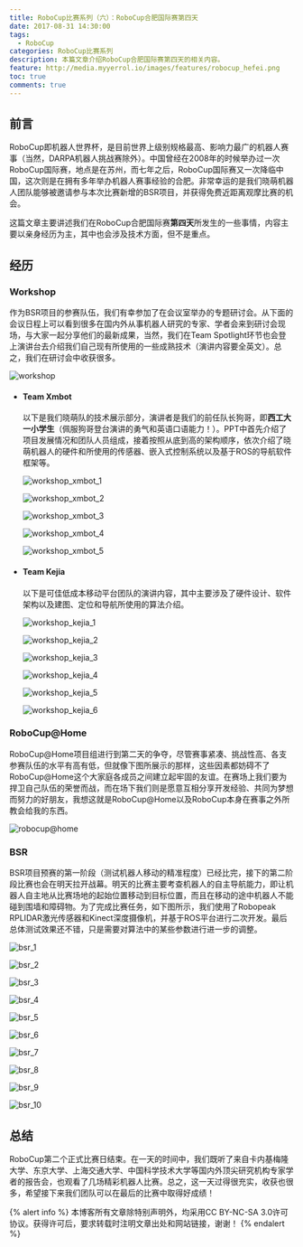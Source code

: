 ```yaml
---
title: RoboCup比赛系列（六）：RoboCup合肥国际赛第四天
date: 2017-08-31 14:30:00
tags:
  - RoboCup
categories: RoboCup比赛系列
description: 本篇文章介绍RoboCup合肥国际赛第四天的相关内容。
feature: http://media.myyerrol.io/images/features/robocup_hefei.png
toc: true
comments: true
---
```


## 前言

RoboCup即机器人世界杯，是目前世界上级别规格最高、影响力最广的机器人赛事（当然，DARPA机器人挑战赛除外）。中国曾经在2008年的时候举办过一次RoboCup国际赛，地点是在苏州，而七年之后，RoboCup国际赛又一次降临中国，这次则是在拥有多年举办机器人赛事经验的合肥。非常幸运的是我们晓萌机器人团队能够被邀请参与本次比赛新增的BSR项目，并获得免费近距离观摩比赛的机会。

这篇文章主要讲述我们在RoboCup合肥国际赛**第四天**所发生的一些事情，内容主要以亲身经历为主，其中也会涉及技术方面，但不是重点。

<!--more-->

## 经历

### Workshop

作为BSR项目的参赛队伍，我们有幸参加了在会议室举办的专题研讨会。从下面的会议日程上可以看到很多在国内外从事机器人研究的专家、学者会来到研讨会现场，与大家一起分享他们的最新成果，当然，我们在Team Spotlight环节也会登上演讲台去介绍我们自己现有所使用的一些成熟技术（演讲内容要全英文）。总之，我们在研讨会中收获很多。

![workshop](http://media.myyerrol.io/images/robocup/hefei/day_4/workshop/workshop.jpg)

- #### Team Xmbot

  以下是我们晓萌队的技术展示部分，演讲者是我们的前任队长狗哥，即**西工大一小学生**（佩服狗哥登台演讲的勇气和英语口语能力！）。PPT中首先介绍了项目发展情况和团队人员组成，接着按照从底到高的架构顺序，依次介绍了晓萌机器人的硬件和所使用的传感器、嵌入式控制系统以及基于ROS的导航软件框架等。

  ![workshop_xmbot_1](http://media.myyerrol.io/images/robocup/hefei/day_4/workshop/workshop_xmbot_1.jpg)

  ![workshop_xmbot_2](http://media.myyerrol.io/images/robocup/hefei/day_4/workshop/workshop_xmbot_2.jpg)

  ![workshop_xmbot_3](http://media.myyerrol.io/images/robocup/hefei/day_4/workshop/workshop_xmbot_3.jpg)

  ![workshop_xmbot_4](http://media.myyerrol.io/images/robocup/hefei/day_4/workshop/workshop_xmbot_4.jpg)

  ![workshop_xmbot_5](http://media.myyerrol.io/images/robocup/hefei/day_4/workshop/workshop_xmbot_5.jpg)

- #### Team Kejia

  以下是可佳低成本移动平台团队的演讲内容，其中主要涉及了硬件设计、软件架构以及建图、定位和导航所使用的算法介绍。

  ![workshop_kejia_1](http://media.myyerrol.io/images/robocup/hefei/day_4/workshop/workshop_kejia_1.jpg)

  ![workshop_kejia_2](http://media.myyerrol.io/images/robocup/hefei/day_4/workshop/workshop_kejia_2.jpg)

  ![workshop_kejia_3](http://media.myyerrol.io/images/robocup/hefei/day_4/workshop/workshop_kejia_3.jpg)

  ![workshop_kejia_4](http://media.myyerrol.io/images/robocup/hefei/day_4/workshop/workshop_kejia_4.jpg)

  ![workshop_kejia_5](http://media.myyerrol.io/images/robocup/hefei/day_4/workshop/workshop_kejia_5.jpg)

  ![workshop_kejia_6](http://media.myyerrol.io/images/robocup/hefei/day_4/workshop/workshop_kejia_6.jpg)

### RoboCup@Home

RoboCup@Home项目组进行到第二天的争夺，尽管赛事紧凑、挑战性高、各支参赛队伍的水平有高有低，但就像下图所展示的那样，这些因素都妨碍不了RoboCup@Home这个大家庭各成员之间建立起牢固的友谊。在赛场上我们要为捍卫自己队伍的荣誉而战，而在场下我们则是愿意互相分享开发经验、共同为梦想而努力的好朋友，我想这就是RoboCup@Home以及RoboCup本身在赛事之外所教会给我的东西。

![robocup@home](http://media.myyerrol.io/images/robocup/hefei/day_4/robocup@home/robocup@home.jpg)

### BSR

BSR项目预赛的第一阶段（测试机器人移动的精准程度）已经比完，接下的第二阶段比赛也会在明天拉开战幕。明天的比赛主要考查机器人的自主导航能力，即让机器人自主地从比赛场地的起始位置移动到目标位置，而且在移动的途中机器人不能碰到围墙和障碍物。为了完成比赛任务，如下图所示，我们使用了Robopeak RPLIDAR激光传感器和Kinect深度摄像机，并基于ROS平台进行二次开发。最后总体测试效果还不错，只是需要对算法中的某些参数进行进一步的调整。

![bsr_1](http://media.myyerrol.io/images/robocup/hefei/day_4/bsr/bsr_1.jpg)

![bsr_2](http://media.myyerrol.io/images/robocup/hefei/day_4/bsr/bsr_2.jpg)

![bsr_3](http://media.myyerrol.io/images/robocup/hefei/day_4/bsr/bsr_3.jpg)

![bsr_4](http://media.myyerrol.io/images/robocup/hefei/day_4/bsr/bsr_4.jpg)

![bsr_5](http://media.myyerrol.io/images/robocup/hefei/day_4/bsr/bsr_5.jpg)

![bsr_6](http://media.myyerrol.io/images/robocup/hefei/day_4/bsr/bsr_6.jpg)

![bsr_7](http://media.myyerrol.io/images/robocup/hefei/day_4/bsr/bsr_7.jpg)

![bsr_8](http://media.myyerrol.io/images/robocup/hefei/day_4/bsr/bsr_8.jpg)

![bsr_9](http://media.myyerrol.io/images/robocup/hefei/day_4/bsr/bsr_9.jpg)

![bsr_10](http://media.myyerrol.io/images/robocup/hefei/day_4/bsr/bsr_10.jpg)

## 总结

RoboCup第二个正式比赛日结束。在一天的时间中，我们既听了来自卡内基梅隆大学、东京大学、上海交通大学、中国科学技术大学等国内外顶尖研究机构专家学者的报告会，也观看了几场精彩机器人比赛。总之，这一天过得很充实，收获也很多，希望接下来我们团队可以在最后的比赛中取得好成绩！

{% alert info %}
本博客所有文章除特别声明外，均采用CC BY-NC-SA 3.0许可协议。获得许可后，要求转载时注明文章出处和网站链接，谢谢！
{% endalert %}
